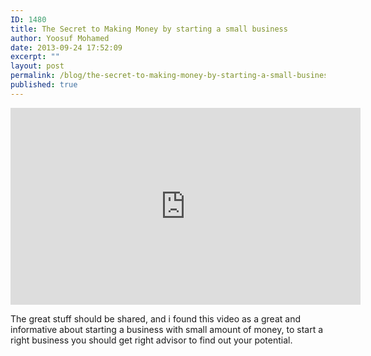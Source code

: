 ```yaml
---
ID: 1480
title: The Secret to Making Money by starting a small business
author: Yoosuf Mohamed
date: 2013-09-24 17:52:09
excerpt: ""
layout: post
permalink: /blog/the-secret-to-making-money-by-starting-a-small-business/
published: true
---
```


<iframe width="560" height="315" src="https://www.youtube.com/embed/aMIESSL6W60" frameborder="0" allowfullscreen></iframe>

The great stuff should be shared, and i found this video as a great and informative about starting a business with small amount of money, to start a right business you should get right advisor to find out your potential.
